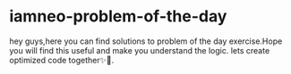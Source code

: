 # iamneo-problem-of-the-day
hey guys,here you can find solutions to problem of the day exercise.Hope you will find this useful and make you understand the logic.
lets create optimized code together✨🎉.
